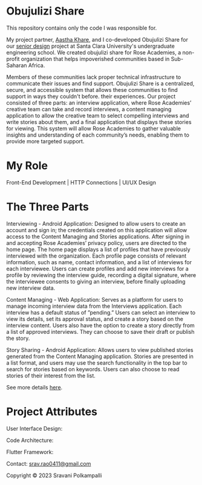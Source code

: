 # Obujulizi Share
This repository contains only the code I was responsible for.

My project partner, [Aastha Khare](https://www.linkedin.com/in/aastha-khare-221140142/), and I co-developed Obujulizi Share for our [senior design](https://www.scu.edu/engineering/undergraduate/senior-design/2023-senior-design/) project at Santa Clara University's undergraduate engineering school. We created obujulizi share for Rose Academies, a non-profit organization that helps impoverished communities based in Sub-Saharan Africa.

Members of these communities lack proper technical infrastructure to communicate their issues and find support.  Obujulizi Share is a centralized, secure, and accessible system that allows these communities to find support in ways they couldn't before.
their experiences. Our project consisted of three parts: an interview application, where Rose Academies’ creative team can take and record interviews, a content managing application to allow the creative team to select compelling interviews and write stories about them, and a final application that displays these stories for viewing. This system will allow Rose Academies to gather valuable insights and understanding of each community’s needs, enabling them
to provide more targeted support. 

# My Role
Front-End Development | HTTP Connections | UI/UX Design

# The Three Parts
Interviewing - Android Application: Designed to allow users to create an account and sign
in; the credentials created on this application will allow access to the Content Managing and Stories applications.
After signing in and accepting Rose Academies’ privacy policy, users are directed to the home page. The home
page displays a list of profiles that have previously interviewed with the organization. Each profile page consists of
relevant information, such as name, contact information, and a list of interviews for each interviewee. Users can create
profiles and add new interviews for a profile by reviewing the interview guide, recording a digital signature, where the
interviewee consents to giving an interview, before finally uploading new interview data.

Content Managing - Web Application: Serves as a platform for users to manage incoming
interview data from the Interviews application. Each interview has a default status of ”pending.” Users can select an
interview to view its details, set its approval status, and create a story based on the interview content. Users also have
the option to create a story directly from a list of approved interviews. They can choose to save their draft or publish
the story.

Story Sharing - Android Application: Allows users to view published stories generated from the Content Managing application. Stories are presented in a list format, and users may use the search functionality in the top
bar to search for stories based on keywords. Users can also choose to read stories of their interest from the list.

See more details [here](https://scholarcommons.scu.edu/cseng_senior/262/).

# Project Attributes
User Interface Design:

Code Architecture: 

Flutter Framework: 

Contact: srav.rao0411@gmail.com

Copyright © 2023 Sravani Polkampalli
